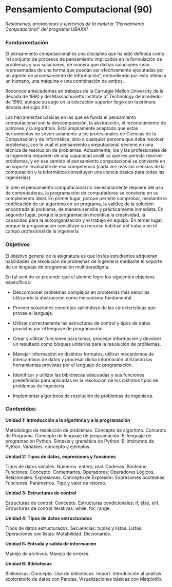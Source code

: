 # Pensamiento Computacional (90)

*Resúmenes, anotaciones y ejercicios de la materia "Pensamiento Computacional" del programa UBAXXI*

### Fundamentación

El pensamiento computacional es una disciplina que ha sido definida como “el conjunto de procesos de 
pensamiento implicados en la formulación de problemas y sus soluciones, de manera que dichas soluciones 
sean representadas de una forma que puedan ser efectivamente ejecutadas por un agente de procesamiento 
de información”, entendiendo por esto último a un humano, una máquina o una combinación de ambos.

Reconoce antecedentes en trabajos de la Carnegie Mellon University de la década de 1960 y del Massachusetts 
Institute of Technology de alrededor de 1980, aunque su auge en la educación superior llegó con la primera 
década del siglo XXI.

Las herramientas básicas en las que se funda el pensamiento computacional son la descomposición, la 
abstracción, el reconocimiento de patrones y la algoritmia. Está ampliamente aceptado que estas herramientas 
no sirven solamente a los profesionales de Ciencias de la Computación y de Informática, sino a cualquier persona 
que deba resolver problemas, con lo cual el pensamiento computacional deviene en una técnica de resolución 
de problemas. Actualmente, los y las profesionales de la Ingeniería requieren de una capacidad analítica que les 
permita resolver problemas, y en ese sentido el pensamiento computacional se convierte en un soporte 
invaluable de esa competencia (cada vez más las ciencias de la computación y la informática constituyen una 
ciencia básica para todas las ingenierías).

Si bien el pensamiento computacional no necesariamente requiere del uso de computadoras, la programación 
de computadoras se convierte en su complemento ideal. En primer lugar, porque permite comprobar, mediante 
la codificación de un algoritmo en un programa, la validez de la solución encontrada al problema, de manera 
sencilla y prácticamente inmediata. En segundo lugar, porque la programación incentiva la creatividad, la 
capacidad para la autoorganización y el trabajo en equipo. En tercer lugar, porque la programación constituye 
un recurso habitual del trabajo en el campo profesional de la ingeniería

### Objetivos

El objetivo general de la asignatura es que los/as estudiantes adquieran habilidades de resolución de problemas 
de ingeniería mediante el soporte de un lenguaje de programación multiparadigma. 

En tal sentido se pretende que el alumno logre los siguientes objetivos específicos:

- Descomponer problemas complejos en problemas más sencillas utilizando la abstracción como mecanismo 
fundamental.

- Proveer soluciones concretas valiéndose de las características que provee el lenguaje.

- Utilizar correctamente las estructuras de control y tipos de datos provistos por el lenguaje de programación.

- Crear y utilizar funciones para tomar, procesar información y devolver un resultado como bloques unitarios 
para la resolución de problemas.

- Manejar información en distintos formatos, utilizar mecanismos de intercambios de datos y procesar dicha 
información utilizando las herramientas provistas por el lenguaje de programación.

- Identificar y utilizar las bibliotecas adecuadas y sus funciones predefinidas para aplicarlas en la resolución 
de los distintos tipos de problemas de ingeniería.

- Implementar algoritmos de resolución de problemas de ingeniería.

### Contenidos:

**Unidad 1: Introducción a la algoritmia y a la programación**

Metodología de resolución de problemas. Concepto de algoritmo. Concepto de Programa. Concepto de lenguaje 
de programación. El lenguaje de programación Python. Sintaxis y gramática de Python. El intérprete de Python. 
Variables: concepto y ejemplos.

**Unidad 2: Tipos de datos, expresiones y funciones**

Tipos de datos simples. Números: entero, real. Cadenas. Booleano. Funciones: Concepto. Comentarios. 
Operadores: Operadores Lógicos, Relacionales. Expresiones. Concepto de Expresión. Expresiones booleanas. 
Funciones. Parámetros. Tipo y valor de retorno.

**Unidad 3: Estructuras de control**

Estructuras de control: Concepto. Estructuras condicionales: if, else, elif. Estructuras de control iterativas: while, 
for, range.

**Unidad 4: Tipos de datos estructurados**

Tipos de datos estructurados. Secuencias: tuplas y listas. Listas. Operaciones con listas. Mutabilidad. 
Diccionarios.


**Unidad 5: Entrada y salida de información**

Manejo de archivos. Manejo de errores.

**Unidad 6: Bibliotecas**

Bibliotecas: Concepto. Uso de bibliotecas. Import. Introducción al análisis exploratorio de datos con Pandas. 
Visualizaciones básicas con Matplotlib.

